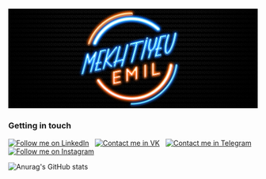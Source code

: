 ![Header](https://github.com/emmekh/emmekh/blob/main/assets/header.png)

### Getting in touch
<a href="https://www.linkedin.com/in/emil-mekhtiyev/" title="Follow me on LinkedIn">
  <img
    width="200"
    alt="Follow me on LinkedIn"
    src="https://github.com/emmekh/emmekh/blob/main/assets/linkedin.png1"
  /></a>
&nbsp;
<a href="https://vk.com/mekhtiev_emil" title="Contact me in VK">
  <img
    width="200"
    alt="Contact me in VK"
    src="https://github.com/emmekh/emmekh/blob/main/assets/vk.png1"
  /></a>
&nbsp;
<a href="https://t.me/Emil_Mekhtiyev" title="Contact me in Telegram">
  <img
    width="200"
    alt="Contact me in Telegram"
    src="https://github.com/emmekh/emmekh/blob/main/assets/telegram.png1"
  /></a>
&nbsp;
<a href="https://www.instagram.com/emil__mf/" title="Follow me on Instagram">
  <img
    width="200"
    alt="Follow me on Instagram"
    src="https://github.com/emmekh/emmekh/blob/main/assets/instagram.png1"
  /></a>

![Anurag's GitHub stats](https://github-readme-stats.vercel.app/api?username=emmekh&show_icons=true&theme=tokyonight&count_private=true)

<!--
**emmekh/emmekh** is a ✨ _special_ ✨ repository because its `README.md` (this file) appears on your GitHub profile.

Here are some ideas to get you started:

- 🔭 I’m currently working on ...
- 🌱 I’m currently learning ...
- 👯 I’m looking to collaborate on ...
- 🤔 I’m looking for help with ...
- 💬 Ask me about ...
- 📫 How to reach me: ...
- 😄 Pronouns: ...
- ⚡ Fun fact: ...


[![LinkedIn](https://img.shields.io/badge/-LinkedIn-333333?style=for-the-badge&logo=LinkedIn)](https://www.linkedin.com/in/emil-mekhtiyev/)
[![Instagram](https://img.shields.io/badge/-Instagram-333333?style=for-the-badge&logo=Instagram)](https://www.instagram.com/emil__mf/)
-->

